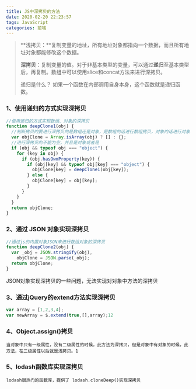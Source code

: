 ```yaml
---
title: JS中深拷贝的方法
date: 2020-02-20 22:23:57
tags: JavaScript
categories: 前端
---
```


> **浅拷贝：**复制变量的地址，所有地址对象都指向一个数据，而且所有地址对象都能修改这个数据。
>
> **深拷贝**：复制变量的值。对于非基本类型的变量，可以通过**递归**至基本类型后，再复制。数组中可以使用slice和concat方法来进行深拷贝。
>
> 递归是什么？ 如果一个函数在内部调用自身本身，这个函数就是递归函数。

### 1、使用递归的方式实现深拷贝

```js
//使用递归的方式实现数组、对象的深拷贝
function deepClone1(obj) {
  //判断拷贝的要进行深拷贝的是数组还是对象，是数组的话进行数组拷贝，对象的话进行对象拷贝
  var objClone = Array.isArray(obj) ? [] : {};
  //进行深拷贝的不能为空，并且是对象或者是
  if (obj && typeof obj === "object") {
    for (key in obj) {
      if (obj.hasOwnProperty(key)) {
        if (obj[key] && typeof obj[key] === "object") {
          objClone[key] = deepClone1(obj[key]);
        } else {
          objClone[key] = obj[key];
        }
      }
    }
  }
  return objClone;
}
```

### 2、通过 JSON 对象实现深拷贝

```js
//通过js的内置对象JSON来进行数组对象的深拷贝
function deepClone2(obj) {
  var _obj = JSON.stringify(obj),
    objClone = JSON.parse(_obj);
  return objClone;
}
```

JSON对象实现深拷贝的一些问题，无法实现对对象中方法的深拷贝

### 3、通过jQuery的extend方法实现深拷贝

```js
var array = [1,2,3,4];
var newArray = $.extend(true,[],array);12
```

### 4、Object.assign()拷贝

```
当对象中只有一级属性，没有二级属性的时候，此方法为深拷贝，但是对象中有对象的时候，此方法，在二级属性以后就是浅拷贝。1
```

### 5、lodash函数库实现深拷贝

```
lodash很热门的函数库，提供了 lodash.cloneDeep()实现深拷贝
```

